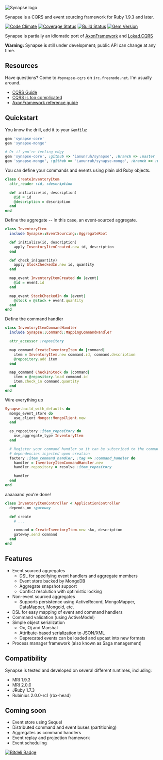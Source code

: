 ![Synapse logo](http://i.imgur.com/BIwv418.png)

Synapse is a CQRS and event sourcing framework for Ruby 1.9.3 and later.

[![Code Climate](https://codeclimate.com/github/ianunruh/synapse.png)](https://codeclimate.com/github/ianunruh/synapse)
[![Coverage Status](https://coveralls.io/repos/ianunruh/synapse/badge.png?branch=master)](https://coveralls.io/r/ianunruh/synapse)
[![Build Status](https://travis-ci.org/ianunruh/synapse.png?branch=master)](https://travis-ci.org/ianunruh/synapse)
[![Gem Version](https://badge.fury.io/rb/synapse-core.png)](http://badge.fury.io/rb/synapse-core)

Synapse is partially an idiomatic port of [AxonFramework](http://axonframework.org) and [Lokad.CQRS](http://lokad.github.io/lokad-cqrs)

**Warning:** Synapse is still under development; public API can change at any time.

## Resources

Have questions? Come to `#synapse-cqrs` on `irc.freenode.net`. I'm usually around.

+ [CQRS Guide](http://cqrsguide.com/guide)
+ [CQRS is too complicated](http://codeofrob.com/entries/cqrs-is-too-complicated.html)
+ [AxonFramework reference guide](http://www.axonframework.org/docs/2.0/)

## Quickstart

You know the drill, add it to your `Gemfile`:

```ruby
gem 'synapse-core'
gem 'synapse-mongo'

# Or if you're feeling edgy
gem 'synapse-core', :github => 'ianunruh/synapse', :branch => :master
gem 'synapse-mongo', :github => 'ianunruh/synapse-mongo', :branch => :master
```

You can define your commands and events using plain old Ruby objects.

```ruby
class CreateInventoryItem
  attr_reader :id, :description

  def initialize(id, description)
    @id = id
    @description = description
  end
end
```

Define the aggregate -- In this case, an event-sourced aggregate.

```ruby
class InventoryItem
  include Synapse::EventSourcing::AggregateRoot

  def initialize(id, description)
    apply InventoryItemCreated.new id, description
  end

  def check_in(quantity)
    apply StockCheckedIn.new id, quantity
  end

  map_event InventoryItemCreated do |event|
    @id = event.id
  end

  map_event StockCheckedIn do |event|
    @stock = @stock + event.quantity
  end
end
```

Define the command handler

```ruby
class InventoryItemCommandHandler
  include Synapse::Command::MappingCommandHandler

  attr_accessor :repository

  map_command CreateInventoryItem do |command|
    item = InventoryItem.new command.id, command.description
    @repository.add item
  end

  map_command CheckInStock do |command|
    item = @repository.load command.id
    item.check_in command.quantity
  end
end
```

Wire everything up

```ruby
Synapse.build_with_defaults do
  mongo_event_store do
    use_client Mongo::MongoClient.new
  end

  es_repository :item_repository do
    use_aggregate_type InventoryItem
  end

  # Register your command handler so it can be subscribed to the command bus and get its own
  # dependencies injected upon creation
  factory :item_command_handler, :tag => :command_handler do
    handler = InventoryItemCommandHandler.new
    handler.repository = resolve :item_repository

    handler
  end
end
```

aaaaaand you're done!

```ruby
class InventoryItemController < ApplicationController
  depends_on :gateway

  def create
    # ...

    command = CreateInventoryItem.new sku, description
    gateway.send command
  end
end
```

## Features

- Event sourced aggregates
  - DSL for specifying event handlers and aggregate members
  - Event store backed by MongoDB
  - Aggregate snapshot support
  - Conflict resolution with optimistic locking
- Non-event sourced aggregates
  - Supports persistence using ActiveRecord, MongoMapper, DataMapper, Mongoid, etc.
- DSL for easy mapping of event and command handlers
- Command validation (using ActiveModel)
- Simple object serialization
  - Ox, Oj and Marshal
  - Attribute-based serialization to JSON/XML
  - Deprecated events can be loaded and upcast into new formats
- Process manager framework (also known as Saga management)

## Compatibility

Synapse is tested and developed on several different runtimes, including:

- MRI 1.9.3
- MRI 2.0.0
- JRuby 1.7.3
- Rubinius 2.0.0-rc1 (rbx-head)

## Coming soon
- Event store using Sequel
- Distributed command and event buses (partitioning)
- Aggregates as command handlers
- Event replay and projection framework
- Event scheduling


[![Bitdeli Badge](https://d2weczhvl823v0.cloudfront.net/ianunruh/synapse/trend.png)](https://bitdeli.com/free "Bitdeli Badge")

